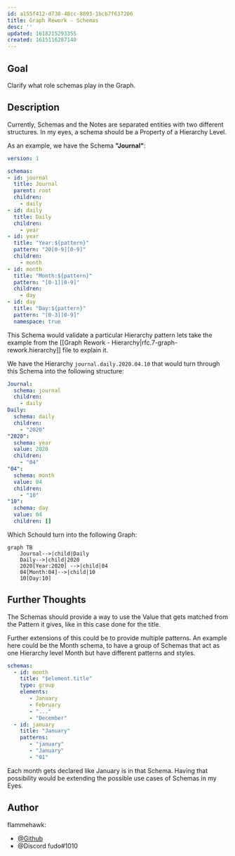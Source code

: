 ```yaml
---
id: a155f412-d730-48cc-8893-1bcb7f637206
title: Graph Rework - Schemas
desc: ''
updated: 1618215293355
created: 1615116287140
---
```

## Goal

Clarify what role schemas play in the Graph.

## Description

Currently, Schemas and the Notes are separated entities with two different structures.
In my eyes, a schema should be a Property of a Hierarchy Level.

As an example, we have the Schema **"Journal"**:

```yml
version: 1

schemas:
- id: journal
  title: Journal
  parent: root
  children:
    - daily    
- id: daily
  title: Daily
  children: 
    - year
- id: year
  title: "Year:${pattern}"
  pattern: "20[0-9][0-9]"
  children:
    - month
- id: month
  title: "Month:${pattern}"
  pattern: "[0-1][0-9]"
  children:
    - day
- id: day
  title: "Day:${pattern}"
  pattern: "[0-3][0-9]"
  namespace: true
```

This Schema would validate a particular Hierarchy pattern lets take the example from the [[Graph Rework - Hierarchy|rfc.7-graph-rework.hierarchy]] file to explain it.

We have the Hierarchy `journal.daily.2020.04.10` that would turn through this Schema into the following structure:

```yml
Journal:
  schema: journal
  children:
    - daily
Daily:
  schema: daily
  children: 
    - "2020"
"2020":
  schema: year
  value: 2020
  children: 
    - "04"
"04":
  schema: month
  value: 04
  children: 
    - "10"
"10":
  schema: day
  value: 04
  children: []
```

Which Schould turn into the following Graph:

```mermaid
graph TB
    Journal-->|child|Daily 
    Daily-->|child|2020   
    2020[Year:2020] -->|child|04
    04[Month:04]-->|child|10
    10[Day:10]    
```

## Further Thoughts

The Schemas should provide a way to use the Value that gets matched from the Pattern it gives, like in this case done for the title.

Further extensions of this could be to provide multiple patterns.
An example here could be the Month schema, to have a group of Schemas that act as one Hierarchy level Month but have different patterns and styles.

```yml
schemas: 
  - id: month
    title: "$element.title"
    type: group
    elements: 
       - January
       - February
       - "..."
       - "December"
  - id: january
    title: "January"
    patterns: 
       - "january"
       - "January"
       - "01"

```

Each month gets declared like January is in that Schema.
Having that possibility would be extending the possible use cases of Schemas in my Eyes.

## Author

flammehawk:

- [@Github](https://github.com/flammehawk)
- @Discord fudo#1010
